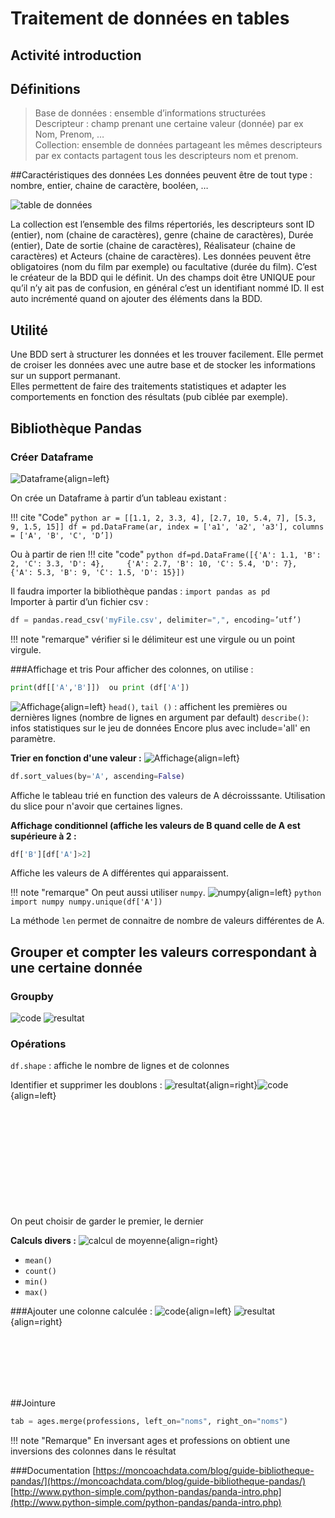 # Traitement de données en tables
## Activité introduction

## Définitions

>Base de données : ensemble d’informations structurées  
>Descripteur : champ prenant une certaine valeur (donnée) par ex Nom, Prenom, …  
>Collection: ensemble de données partageant les mêmes descripteurs par ex contacts partagent tous les descripteurs nom et prenom.  

##Caractéristiques des données
Les données peuvent être de tout type : nombre, entier, chaine de caractère, booléen, …   
<div id="center">
		<img alt="table de données" src="img/table.png">
</div>

La collection est l’ensemble des films répertoriés, les descripteurs sont ID (entier), nom (chaine de caractères), genre (chaine de caractères), Durée (entier), Date de sortie (chaine de caractères), Réalisateur (chaine de caractères) et Acteurs (chaine de caractères).
Les données peuvent être obligatoires (nom du film par exemple) ou facultative (durée du film). C’est le créateur de la BDD qui le définit.
Un des champs doit être UNIQUE pour qu’il n’y ait pas de confusion, en général c’est un identifiant nommé ID. Il est auto incrémenté quand on ajouter des éléments dans la BDD.  

## Utilité
Une BDD sert à structurer les données et les trouver facilement. Elle permet de croiser les données avec une autre base et de stocker les informations sur un support permanant.  
Elles permettent de faire des traitements statistiques et adapter les comportements en fonction des résultats (pub ciblée par exemple).  



## Bibliothèque Pandas

### Créer Dataframe
![Dataframe](img/dataframe.png){align=left}

On crée un Dataframe à partir d’un tableau existant :

!!! cite "Code"
	```python
	ar = [[1.1, 2, 3.3, 4], [2.7, 10, 5.4, 7], [5.3, 9, 1.5, 15]]
	df = pd.DataFrame(ar, index = ['a1', 'a2', 'a3'], columns = ['A', 'B', 'C', 'D’])
	```



Ou à partir de rien 
!!! cite "code"
	```python
	df=pd.DataFrame([{'A': 1.1, 'B': 2, 'C': 3.3, 'D': 4},    
	{'A': 2.7, 'B': 10, 'C': 5.4, 'D': 7},    
	{'A': 5.3, 'B': 9, 'C': 1.5, 'D': 15}])
	```


Il faudra importer la bibliothèque pandas : `import pandas as pd`  
Importer à partir d’un fichier csv :  
```python
df = pandas.read_csv('myFile.csv', delimiter=",", encoding=’utf’)
```

!!! note "remarque"
	vérifier si le délimiteur est une virgule ou un point virgule. 

###Affichage et tris
Pour afficher des colonnes, on utilise :  
```python
print(df[['A','B']])  ou print (df['A'])
```
![Affichage](img/tris.png){align=left}
`head()`, `tail ()` : affichent les  premières ou dernières lignes (nombre de lignes en argument  par default)
`describe()`: infos statistiques sur le jeu de données Encore plus avec include='all' en paramètre.


**Trier en fonction d'une valeur :**
![Affichage](img/tri2.png){align=left}
```python
df.sort_values(by='A', ascending=False)
```
Affiche le tableau trié en function des valeurs de A décroisssante. Utilisation du slice pour n'avoir que certaines lignes.

**Affichage conditionnel (affiche les valeurs de B quand celle de A est supérieure à 2 :** 
```python
df['B'][df['A']>2] 
```
Affiche les valeurs de A différentes qui apparaissent.  

!!! note "remarque"
	On peut aussi utiliser `numpy`.
	![numpy](img/numpy.png){align=left}
	```python
	import numpy
	numpy.unique(df['A'])
	```

La méthode `len` permet de connaitre de nombre de valeurs différentes de A.

## Grouper et compter les valeurs correspondant à une certaine donnée
### Groupby
![code](img/groupby_code.png)
![resultat](img/groupby.png)

### Opérations

`df.shape` : affiche le nombre de lignes et de colonnes  

Identifier et supprimer les doublons :
![resultat](img/supp_doublon.png){align=right}![code](img/operation_code.png){align=left}
      
<br/><br/><br/><br/><br/><br/><br/><br/><br/><br/>
On peut choisir de garder le premier, le dernier

**Calculs divers :**
![calcul de moyenne](img/moyenne.png){align=right}

-	`mean()`
-	`count()`
-	`min()`
-	`max()`


###Ajouter une colonne calculée :
![code](img/ajouter_code.png){align=left}
![resultat](img/ajouter_res.png){align=right}  

<br/><br/><br/><br/><br/>

##Jointure
```python
tab = ages.merge(professions, left_on="noms", right_on="noms")
```
!!! note "Remarque"
	En inversant ages et professions on obtient une inversions des colonnes dans le résultat


###Documentation
[https://moncoachdata.com/blog/guide-bibliotheque-pandas/](https://moncoachdata.com/blog/guide-bibliotheque-pandas/)  
[http://www.python-simple.com/python-pandas/panda-intro.php](http://www.python-simple.com/python-pandas/panda-intro.php)

